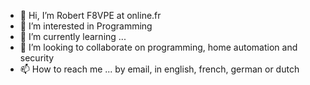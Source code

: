 - 👋 Hi, I’m Robert F8VPE at online.fr
- 👀 I’m interested in Programming
- 🌱 I’m currently learning ...
- 💞️ I’m looking to collaborate on programming, home automation and security
- 📫 How to reach me ... by email, in english, french, german or dutch

<!---
F8VPE/F8VPE is a ✨ special ✨ repository because its `README.md` (this file) appears on your GitHub profile.
You can click the Preview link to take a look at your changes.
--->
